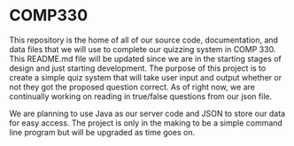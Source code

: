 # COMP330
This repository is the home of all of our source code, documentation, and data files that we will use to complete our quizzing system
in COMP 330. This README.md file will be updated since we are in the starting stages of design and just starting development. The
purpose of this project is to create a simple quiz system that will take user input and output whether or not they got the proposed
question correct. As of right now, we are continually working on reading in true/false questions from our json file. 

We are planning to use Java as our server code and JSON to store our data for easy access. The project is only in the making to be a simple
command line program but will be upgraded as time goes on.
